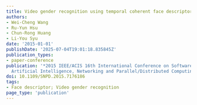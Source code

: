 ```yaml
---
title: Video gender recognition using temporal coherent face descriptor
authors:
- Wei-Cheng Wang
- Ru-Yun Hsu
- Chun-Rong Huang
- Li-You Syu
date: '2015-01-01'
publishDate: '2025-07-04T19:01:18.835845Z'
publication_types:
- paper-conference
publication: '*2015 IEEE/ACIS 16th International Conference on Software Engineering,
  Artificial Intelligence, Networking and Parallel/Distributed Computing (SNPD)*'
doi: 10.1109/SNPD.2015.7176186
tags:
- Face descriptor; Video gender recognition
page_type: 'publication'
---
```

